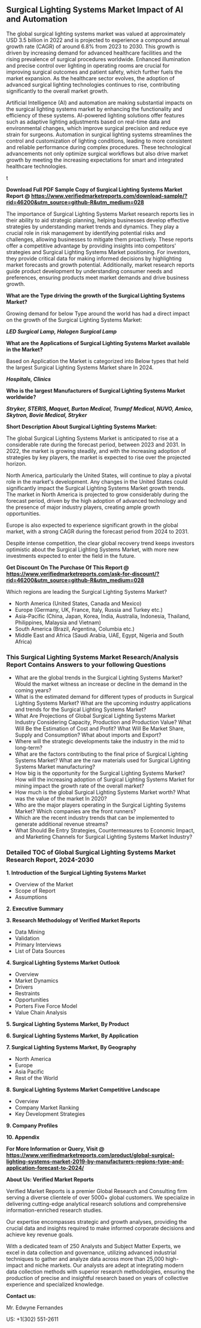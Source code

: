 <h2>Surgical Lighting Systems Market Impact of AI and Automation</h2><p>The global surgical lighting systems market was valued at approximately USD 3.5 billion in 2022 and is projected to experience a compound annual growth rate (CAGR) of around 6.8% from 2023 to 2030. This growth is driven by increasing demand for advanced healthcare facilities and the rising prevalence of surgical procedures worldwide. Enhanced illumination and precise control over lighting in operating rooms are crucial for improving surgical outcomes and patient safety, which further fuels the market expansion. As the healthcare sector evolves, the adoption of advanced surgical lighting technologies continues to rise, contributing significantly to the overall market growth.</p><p>Artificial Intelligence (AI) and automation are making substantial impacts on the surgical lighting systems market by enhancing the functionality and efficiency of these systems. AI-powered lighting solutions offer features such as adaptive lighting adjustments based on real-time data and environmental changes, which improve surgical precision and reduce eye strain for surgeons. Automation in surgical lighting systems streamlines the control and customization of lighting conditions, leading to more consistent and reliable performance during complex procedures. These technological advancements not only optimize surgical workflows but also drive market growth by meeting the increasing expectations for smart and integrated healthcare technologies.</p>t</p><p id="" class=""><strong>Download Full PDF Sample Copy of Surgical Lighting Systems Market Report @ <a href="https://www.verifiedmarketreports.com/download-sample/?rid=46200&utm_source=github-R&utm_medium=028" target="_blank">https://www.verifiedmarketreports.com/download-sample/?rid=46200&utm_source=github-R&utm_medium=028</a></strong></p><p>The importance of&nbsp;Surgical Lighting Systems Market research reports lies in their ability to aid strategic planning, helping businesses develop effective strategies by understanding market trends and dynamics. They play a crucial role in risk management by identifying potential risks and challenges, allowing businesses to mitigate them proactively. These reports offer a competitive advantage by providing insights into competitors' strategies and Surgical Lighting Systems Market positioning. For investors, they provide critical data for making informed decisions by highlighting market forecasts and growth potential. Additionally, market research reports guide product development by understanding consumer needs and preferences, ensuring products meet market demands and drive business growth.</p><p><strong>What are the&nbsp;Type driving the growth of the Surgical Lighting Systems Market?</strong></p><p id="" class="">Growing demand for below Type around the world has had a direct impact on the growth of the Surgical Lighting Systems Market:</p><em><strong>LED Surgical Lamp, Halogen Surgical Lamp</strong></em></p><strong>What are the&nbsp;Applications&nbsp;of Surgical Lighting Systems Market available in the Market?</strong></p><p id="" class="">Based on Application the Market is categorized into Below types that held the largest Surgical Lighting Systems Market share In 2024.</p><em><strong>Hospitals, Clinics</strong></em></p><strong>Who is the largest Manufacturers of Surgical Lighting Systems Market worldwide?</strong></p><p><em><strong>Stryker, STERIS, Maquet, Burton Medical, Trumpf Medical, NUVO, Amico, Skytron, Bovie Medical, Stryker</strong></em></p><p id="" class=""><strong>Short Description About Surgical Lighting Systems Market:</strong></p><p>The global Surgical Lighting Systems Market is anticipated to rise at a considerable rate during the forecast period, between 2023 and 2031. In 2022, the market is growing steadily, and with the increasing adoption of strategies by key players, the market is expected to rise over the projected horizon.</p><p>North America, particularly the United States, will continue to play a pivotal role in the market's development. Any changes in the United States could significantly impact the Surgical Lighting Systems Market growth trends. The market in North America is projected to grow considerably during the forecast period, driven by the high adoption of advanced technology and the presence of major industry players, creating ample growth opportunities.</p><p>Europe is also expected to experience significant growth in the global market, with a strong CAGR during the forecast period from 2024 to 2031.</p><p>Despite intense competition, the clear global recovery trend keeps investors optimistic about the Surgical Lighting Systems Market, with more new investments expected to enter the field in the future.</p><p id="" class=""><strong>Get Discount On The Purchase Of This Report @ <a href="https://www.verifiedmarketreports.com/ask-for-discount/?rid=46200&utm_source=github-R&utm_medium=028" target="_blank">https://www.verifiedmarketreports.com/ask-for-discount/?rid=46200&utm_source=github-R&utm_medium=028</a></strong></p>Which regions are leading the Surgical Lighting Systems Market?</p><ul><li>North America (United States, Canada and Mexico)</li><li>Europe (Germany, UK, France, Italy, Russia and Turkey etc.)</li><li>Asia-Pacific (China, Japan, Korea, India, Australia, Indonesia, Thailand, Philippines, Malaysia and Vietnam)</li><li>South America (Brazil, Argentina, Columbia etc.)</li><li>Middle East and Africa (Saudi Arabia, UAE, Egypt, Nigeria and South Africa)</li></ul><h3 id="" class="">This Surgical Lighting Systems Market Research/Analysis Report Contains Answers to your following Questions</h3><ul><li>What are the global trends in the Surgical Lighting Systems Market? Would the market witness an increase or decline in the demand in the coming years?</li><li>What is the estimated demand for different types of products in Surgical Lighting Systems Market? What are the upcoming industry applications and trends for the Surgical Lighting Systems Market?</li><li>What Are Projections of Global Surgical Lighting Systems Market Industry Considering Capacity, Production and Production Value? What Will Be the Estimation of Cost and Profit? What Will Be Market Share, Supply and Consumption? What about imports and Export?</li><li>Where will the strategic developments take the industry in the mid to long-term?</li><li>What are the factors contributing to the final price of Surgical Lighting Systems Market? What are the raw materials used for Surgical Lighting Systems Market manufacturing?</li><li>How big is the opportunity for the Surgical Lighting Systems Market? How will the increasing adoption of Surgical Lighting Systems Market for mining impact the growth rate of the overall market?</li><li>How much is the global Surgical Lighting Systems Market worth? What was the value of the market In 2020?</li><li>Who are the major players operating in the Surgical Lighting Systems Market? Which companies are the front runners?</li><li>Which are the recent industry trends that can be implemented to generate additional revenue streams?</li><li>What Should Be Entry Strategies, Countermeasures to Economic Impact, and Marketing Channels for Surgical Lighting Systems Market Industry?</li></ul><h3 id="" class="">Detailed TOC of Global Surgical Lighting Systems Market Research Report, 2024-2030</h3><p id="" class=""><strong>1. Introduction of the Surgical Lighting Systems Market</strong></p><ul><li>Overview of the Market</li><li>Scope of Report</li><li>Assumptions</li></ul><p id="" class=""><strong>2. Executive Summary</strong></p><p id="" class=""><strong>3. Research Methodology of Verified Market Reports</strong></p><ul><li>Data Mining</li><li>Validation</li><li>Primary Interviews</li><li>List of Data Sources</li></ul><p id="" class=""><strong>4. Surgical Lighting Systems Market Outlook</strong></p><ul><li>Overview</li><li>Market Dynamics</li><li>Drivers</li><li>Restraints</li><li>Opportunities</li><li>Porters Five Force Model</li><li>Value Chain Analysis</li></ul><p id="" class=""><strong>5. Surgical Lighting Systems Market, By Product</strong></p><p id="" class=""><strong>6. Surgical Lighting Systems Market, By Application</strong></p><p id="" class=""><strong>7. Surgical Lighting Systems Market, By Geography</strong></p><ul><li>North America</li><li>Europe</li><li>Asia Pacific</li><li>Rest of the World</li></ul><p id="" class=""><strong>8. Surgical Lighting Systems Market Competitive Landscape</strong></p><ul><li>Overview</li><li>Company Market Ranking</li><li>Key Development Strategies</li></ul><p id="" class=""><strong>9. Company Profiles</strong></p><p id="" class=""><strong>10. Appendix</strong></p><p id="" class=""><strong>For More Information or Query, Visit @ <a href="https://www.verifiedmarketreports.com/product/global-surgical-lighting-systems-market-2019-by-manufacturers-regions-type-and-application-forecast-to-2024/" target="_blank">https://www.verifiedmarketreports.com/product/global-surgical-lighting-systems-market-2019-by-manufacturers-regions-type-and-application-forecast-to-2024/</a></strong></p><p id="" class=""><strong>About Us: Verified Market Reports</strong></p><p id="" class="">Verified Market Reports is a premier Global Research and Consulting firm serving a diverse clientele of over 5000+ global customers. We specialize in delivering cutting-edge analytical research solutions and comprehensive information-enriched research studies.</p><p id="" class="">Our expertise encompasses strategic and growth analyses, providing the crucial data and insights required to make informed corporate decisions and achieve key revenue goals.</p><p id="" class="">With a dedicated team of 250 Analysts and Subject Matter Experts, we excel in data collection and governance, utilizing advanced industrial techniques to gather and analyze data across more than 25,000 high-impact and niche markets. Our analysts are adept at integrating modern data collection methods with superior research methodologies, ensuring the production of precise and insightful research based on years of collective experience and specialized knowledge.</p><p id="" class=""><strong>Contact us:</strong></p><p id="" class="">Mr. Edwyne Fernandes</p><p id="" class="">US: +1(302) 551-2611</p>